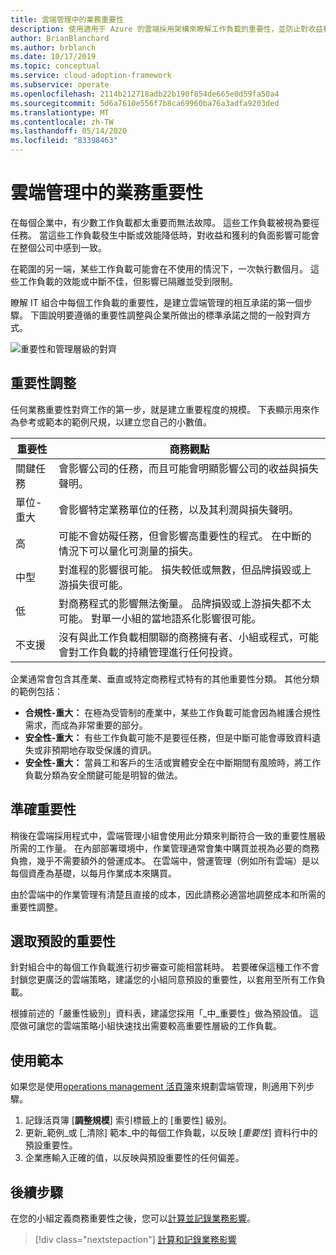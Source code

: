 ```yaml
---
title: 雲端管理中的業務重要性
description: 使用適用于 Azure 的雲端採用架構來瞭解工作負載的重要性，並防止對收益和獲利的負面影響。
author: BrianBlanchard
ms.author: brblanch
ms.date: 10/17/2019
ms.topic: conceptual
ms.service: cloud-adoption-framework
ms.subservice: operate
ms.openlocfilehash: 2114b212718adb22b190f854de665e0d59fa50a4
ms.sourcegitcommit: 5d6a7610e556f7b8ca69960ba76a3adfa9203ded
ms.translationtype: MT
ms.contentlocale: zh-TW
ms.lasthandoff: 05/14/2020
ms.locfileid: "83398463"
---
```

# <a name="business-criticality-in-cloud-management"></a>雲端管理中的業務重要性

在每個企業中，有少數工作負載都太重要而無法故障。 這些工作負載被視為要徑任務。 當這些工作負載發生中斷或效能降低時，對收益和獲利的負面影響可能會在整個公司中感到一致。

在範圍的另一端，某些工作負載可能會在不使用的情況下，一次執行數個月。 這些工作負載的效能或中斷不佳，但影響已隔離並受到限制。

瞭解 IT 組合中每個工作負載的重要性，是建立雲端管理的相互承諾的第一個步驟。
下圖說明要遵循的重要性調整與企業所做出的標準承諾之間的一般對齊方式。

![重要性和管理層級的對齊](../../_images/manage/cloud-criticality-alignment.png)

## <a name="criticality-scale"></a>重要性調整

任何業務重要性對齊工作的第一步，就是建立重要程度的規模。 下表顯示用來作為參考或範本的範例尺規，以建立您自己的小數值。

| 重要性 | 商務觀點 |
| --------- | --------- |
| 關鍵任務 |  會影響公司的任務，而且可能會明顯影響公司的收益與損失聲明。 |
| 單位-重大 | 會影響特定業務單位的任務，以及其利潤與損失聲明。 |
| 高 | 可能不會妨礙任務，但會影響高重要性的程式。 在中斷的情況下可以量化可測量的損失。 |
| 中型 | 對進程的影響很可能。 損失較低或無數，但品牌損毀或上游損失很可能。 |
| 低 | 對商務程式的影響無法衡量。 品牌損毀或上游損失都不太可能。 對單一小組的當地語系化影響很可能。 |
| 不支援 | 沒有與此工作負載相關聯的商務擁有者、小組或程式，可能會對工作負載的持續管理進行任何投資。 |

企業通常會包含其產業、垂直或特定商務程式特有的其他重要性分類。 其他分類的範例包括：

- **合規性-重大：** 在極為受管制的產業中，某些工作負載可能會因為維護合規性需求，而成為非常重要的部分。
- **安全性-重大：** 有些工作負載可能不是要徑任務，但是中斷可能會導致資料遺失或非預期地存取受保護的資訊。
- **安全性-重大：** 當員工和客戶的生活或實體安全在中斷期間有風險時，將工作負載分類為安全關鍵可能是明智的做法。

## <a name="importance-of-accurate-criticality"></a>準確重要性

稍後在雲端採用程式中，雲端管理小組會使用此分類來判斷符合一致的重要性層級所需的工作量。 在內部部署環境中，作業管理通常會集中購買並視為必要的商務負擔，幾乎不需要額外的營運成本。 在雲端中，營運管理（例如所有雲端）是以每個資產為基礎，以每月作業成本來購買。

由於雲端中的作業管理有清楚且直接的成本，因此請務必適當地調整成本和所需的重要性調整。

## <a name="select-a-default-criticality"></a>選取預設的重要性

針對組合中的每個工作負載進行初步審查可能相當耗時。 若要確保這種工作不會封鎖您更廣泛的雲端策略，建議您的小組同意預設的重要性，以套用至所有工作負載。

根據前述的「嚴重性級別」資料表，建議您採用「_中_重要性」做為預設值。 這麼做可讓您的雲端策略小組快速找出需要較高重要性層級的工作負載。

## <a name="use-the-template"></a>使用範本

如果您是使用[operations management 活頁簿](https://raw.githubusercontent.com/Microsoft/CloudAdoptionFramework/master/manage/opsmanagementworkbook.xlsx)來規劃雲端管理，則適用下列步驟。

1. 記錄活頁簿 [**調整規模**] 索引標籤上的 [重要性] 級別。
2. 更新_範例_或 [_清除] 範本_中的每個工作負載，以反映 [_重要性_] 資料行中的預設重要性。
3. 企業應輸入正確的值，以反映與預設重要性的任何偏差。

## <a name="next-steps"></a>後續步驟

在您的小組定義商務重要性之後，您可以[計算並記錄業務影響](./impact.md)。

> [!div class="nextstepaction"]
> [計算和記錄業務影響](./impact.md)
